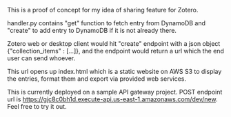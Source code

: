 This is a proof of concept for my idea of sharing feature for Zotero.

handler.py contains "get" function to fetch entry from DynamoDB and "create" to add entry to DynamoDB if it is not already there.

Zotero web or desktop client would hit "create" endpoint with a json object {"collection_items" : [...]}, and the 
endpoint would return a url which the end user can send whoever.

This url opens up index.html which is a static website on AWS S3 to display the entries, format them and export via provided
web services.

This is currently deployed on a sample API gateway project. 
POST endpoint url is https://gjc8c0bh1d.execute-api.us-east-1.amazonaws.com/dev/new. Feel free to try it out.
